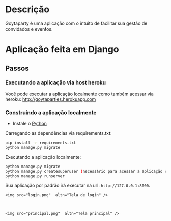 # Descrição

Goytaparty é uma aplicação com o intuito de facilitar sua gestão de convidados e eventos. 

# Aplicação feita em Django

## Passos

### Executando a aplicação via host heroku
Você pode executar a aplicação localmente como também acessar via heroku: http://goytaparties.herokuapp.com 

### Construindo a aplicação localmente

* Instale o [Python](https://www.python.org/downloads/)

Carregando as dependências via requirements.txt:

```bash
pip install -r requirements.txt
python manage.py migrate
```

Executando a aplicação localmente:

```bash
python manage.py migrate
python manage.py createsuperuser (necessário para acessar a aplicação com user e password)
python manage.py runserver
```

Sua aplicação por padrão irá executar na url: `http://127.0.0.1:8000`.
```
<img src="login.png"  altn="Tela de login" />
```
<br>

```
<img src="principal.png"  altn="Tela principal" />
```